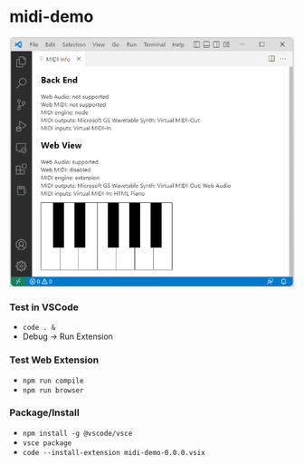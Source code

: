 # midi-demo

[![](https://raw.githubusercontent.com/jazz-soft/jazz-midi-vscode/main/demo/demo.png)](https://github.com/jazz-soft/jazz-midi-vscode/tree/main/demo)

### Test in VSCode
- `code . &`
- Debug -> Run Extension

### Test Web Extension
- `npm run compile`
- `npm run browser`

### Package/Install
- `npm install -g @vscode/vsce`
- `vsce package`
- `code --install-extension midi-demo-0.0.0.vsix`
